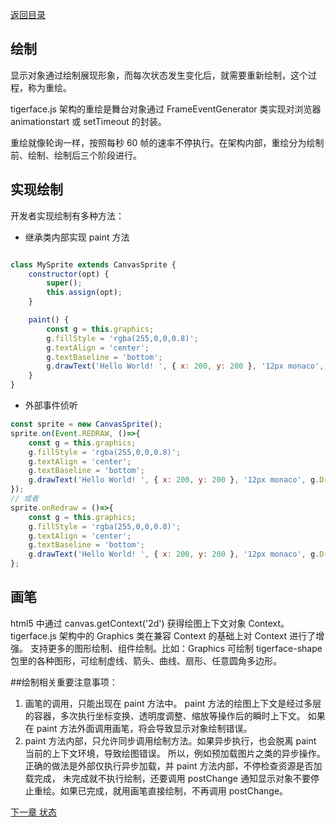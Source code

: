 [返回目录](readme.md)

## 绘制

显示对象通过绘制展现形象，而每次状态发生变化后，就需要重新绘制，这个过程，称为重绘。

tigerface.js 架构的重绘是舞台对象通过 FrameEventGenerator 类实现对浏览器 animationstart 或 setTimeout 的封装。

重绘就像轮询一样，按照每秒 60 帧的速率不停执行。在架构内部，重绘分为绘制前、绘制、绘制后三个阶段进行。

## 实现绘制
开发者实现绘制有多种方法：
* 继承类内部实现 paint 方法
```javascript

class MySprite extends CanvasSprite {
    constructor(opt) {
        super();
        this.assign(opt);
    }

    paint() {
        const g = this.graphics;
        g.fillStyle = 'rgba(255,0,0,0.8)';
        g.textAlign = 'center';
        g.textBaseline = 'bottom';
        g.drawText('Hello World! ', { x: 200, y: 200 }, '12px monaco', g.DrawStyle.FILL);
    }
}
```
* 外部事件侦听
```javascript
const sprite = new CanvasSprite();
sprite.on(Event.REDRAW, ()=>{
    const g = this.graphics;
    g.fillStyle = 'rgba(255,0,0,0.8)';
    g.textAlign = 'center';
    g.textBaseline = 'bottom';
    g.drawText('Hello World! ', { x: 200, y: 200 }, '12px monaco', g.DrawStyle.FILL);
});
// 或者
sprite.onRedraw = ()=>{
    const g = this.graphics;
    g.fillStyle = 'rgba(255,0,0,0.8)';
    g.textAlign = 'center';
    g.textBaseline = 'bottom';
    g.drawText('Hello World! ', { x: 200, y: 200 }, '12px monaco', g.DrawStyle.FILL);
};
```

## 画笔
html5 中通过 canvas.getContext('2d') 获得绘图上下文对象 Context。
tigerface.js 架构中的 Graphics 类在兼容 Context 的基础上对 Context 进行了增强。
支持更多的图形绘制、组件绘制。比如：Graphics 可绘制
tigerface-shape 包里的各种图形，可绘制虚线、箭头、曲线、扇形、任意圆角多边形。

##绘制相关重要注意事项：
1. 画笔的调用，只能出现在 paint 方法中。
paint 方法的绘图上下文是经过多层的容器，多次执行坐标变换、透明度调整、缩放等操作后的瞬时上下文。
如果在 paint 方法外面调用画笔，将会导致显示对象绘制错误。
1. paint 方法内部，只允许同步调用绘制方法。如果异步执行，也会脱离 paint 当前的上下文环境，导致绘图错误。
所以，例如预加载图片之类的异步操作。正确的做法是外部仅执行异步加载，并 paint 方法内部，不停检查资源是否加载完成，
未完成就不执行绘制，还要调用 postChange 通知显示对象不要停止重绘。如果已完成，就用画笔直接绘制，不再调用 postChange。


[下一章 状态](state.md)